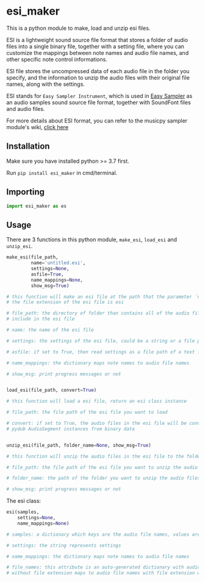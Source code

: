 # esi_maker

This is a python module to make, load and unzip esi files.

ESI is a lightweight sound source file format that stores a folder of audio files into a single binary file, together with a setting file, where you can customize the mappings between note names and audio file names, and other specific note control informations.

ESI file stores the uncompressed data of each audio file in the folder you specify, and the information to unzip the audio files with their original file names, along with the settings.

ESI stands for `Easy Sampler Instrument`, which is used in [Easy Sampler](https://github.com/Rainbow-Dreamer/easy-sampler) as an audio samples sound source file format, together with SoundFont files and audio files.

For more details about ESI format, you can refer to the musicpy sampler module's wiki, [click here](https://github.com/Rainbow-Dreamer/musicpy/wiki/musicpy-sampler-module#more-about-esi-sound-module-format)

## Installation
Make sure you have installed python >= 3.7 first.

Run `pip install esi_maker` in cmd/terminal.

## Importing
```python
import esi_maker as es
```

## Usage
There are 3 functions in this python module, `make_esi`, `load_esi` and `unzip_esi`.
```python
make_esi(file_path,
         name='untitled.esi',
         settings=None,
         asfile=True,
         name_mappings=None,
         show_msg=True)

# this function will make an esi file at the path that the parameter `name` specified,
# the file extension of the esi file is esi

# file_path: the directory of folder than contains all of the audio files you want to
# include in the esi file

# name: the name of the esi file

# settings: the settings of the esi file, could be a string or a file path of a text file

# asfile: if set to True, then read settings as a file path of a text file, otherwise read as a string

# name_mappings: the dictionary maps note names to audio file names

# show_msg: print progress messages or not


load_esi(file_path, convert=True)

# this function will load a esi file, return an esi class instance

# file_path: the file path of the esi file you want to load

# convert: if set to True, the audio files in the esi file will be converted to
# pydub AudioSegment instances from binary data


unzip_esi(file_path, folder_name=None, show_msg=True)

# this function will unzip the audio files in the esi file to the folder you specify

# file_path: the file path of the esi file you want to unzip the audio files

# folder_name: the path of the folder you want to unzip the audio files to

# show_msg: print progress messages or not
```

The esi class:
```python
esi(samples,
    settings=None,
    name_mappings=None)

# samples: a dictionary which keys are the audio file names, values are the audio file binary data

# settings: the string represents settings

# name_mappings: the dictionary maps note names to audio file names

# file_names: this attribute is an auto-generated dictionary with audio file names
# without file extension maps to audio file names with file extension when an esi instance is initialized
```
